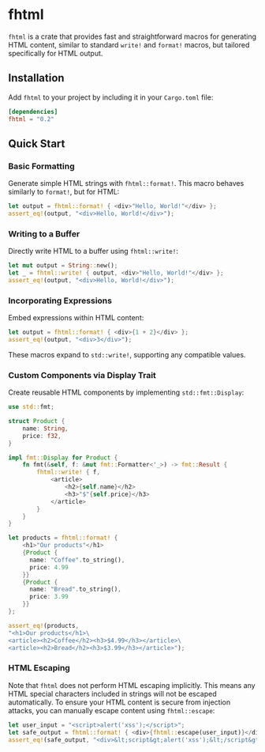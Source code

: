 # fhtml

`fhtml` is a crate that provides fast and straightforward macros for generating HTML content, similar to standard `write!` and `format!` macros, but tailored specifically for HTML output.

## Installation

Add `fhtml` to your project by including it in your `Cargo.toml` file:

```toml
[dependencies]
fhtml = "0.2"
```

## Quick Start

### Basic Formatting

Generate simple HTML strings with `fhtml::format!`. This macro behaves similarly to `format!`, but for HTML:

```rust
let output = fhtml::format! { <div>"Hello, World!"</div> };
assert_eq!(output, "<div>Hello, World!</div>");
```

### Writing to a Buffer

Directly write HTML to a buffer using `fhtml::write!`:

```rust
let mut output = String::new();
let _ = fhtml::write! { output, <div>"Hello, World!"</div> };
assert_eq!(output, "<div>Hello, World!</div>");
```

### Incorporating Expressions

Embed expressions within HTML content:

```rust
let output = fhtml::format! { <div>{1 + 2}</div> };
assert_eq!(output, "<div>3</div>");
```

These macros expand to `std::write!`, supporting any compatible values.

### Custom Components via Display Trait

Create reusable HTML components by implementing `std::fmt::Display`:

```rust
use std::fmt;

struct Product {
    name: String,
    price: f32,
}

impl fmt::Display for Product {
    fn fmt(&self, f: &mut fmt::Formatter<'_>) -> fmt::Result {
        fhtml::write! { f,
            <article>
                <h2>{self.name}</h2>
                <h3>"$"{self.price}</h3>
            </article>
        }
    }
}

let products = fhtml::format! {
    <h1>"Our products"</h1>
    {Product {
      name: "Coffee".to_string(),
      price: 4.99
    }}
    {Product {
      name: "Bread".to_string(),
      price: 3.99
    }}
};

assert_eq!(products,
"<h1>Our products</h1>\
<article><h2>Coffee</h2><h3>$4.99</h3></article>\
<article><h2>Bread</h2><h3>$3.99</h3></article>");
```

### HTML Escaping

Note that `fhtml` does not perform HTML escaping implicitly. This means any HTML special characters included in strings will not be escaped automatically. To ensure your HTML content is secure from injection attacks, you can manually escape content using `fhtml::escape`:

```rust
let user_input = "<script>alert('xss');</script>";
let safe_output = fhtml::format! { <div>{fhtml::escape(user_input)}</div> };
assert_eq!(safe_output, "<div>&lt;script&gt;alert('xss');&lt;/script&gt;</div>");
```
